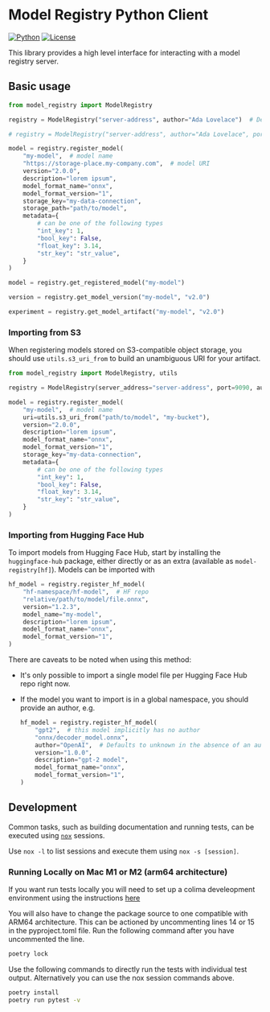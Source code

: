 # Model Registry Python Client

[![Python](https://img.shields.io/badge/python%20-3.9%7C3.10-blue)](https://github.com/kubeflow/model-registry)
[![License](https://img.shields.io/badge/License-Apache_2.0-blue.svg)](../../../LICENSE)

This library provides a high level interface for interacting with a model registry server.

## Basic usage

```py
from model_registry import ModelRegistry

registry = ModelRegistry("server-address", author="Ada Lovelace")  # Defaults to a secure connection via port 443

# registry = ModelRegistry("server-address", author="Ada Lovelace", port=1234)  # To use MR without TLS

model = registry.register_model(
    "my-model",  # model name
    "https://storage-place.my-company.com",  # model URI
    version="2.0.0",
    description="lorem ipsum",
    model_format_name="onnx",
    model_format_version="1",
    storage_key="my-data-connection",
    storage_path="path/to/model",
    metadata={
        # can be one of the following types
        "int_key": 1,
        "bool_key": False,
        "float_key": 3.14,
        "str_key": "str_value",
    }
)

model = registry.get_registered_model("my-model")

version = registry.get_model_version("my-model", "v2.0")

experiment = registry.get_model_artifact("my-model", "v2.0")
```

### Importing from S3

When registering models stored on S3-compatible object storage, you should use `utils.s3_uri_from` to build an
unambiguous URI for your artifact.

```py
from model_registry import ModelRegistry, utils

registry = ModelRegistry(server_address="server-address", port=9090, author="author")

model = registry.register_model(
    "my-model",  # model name
    uri=utils.s3_uri_from("path/to/model", "my-bucket"),
    version="2.0.0",
    description="lorem ipsum",
    model_format_name="onnx",
    model_format_version="1",
    storage_key="my-data-connection",
    metadata={
        # can be one of the following types
        "int_key": 1,
        "bool_key": False,
        "float_key": 3.14,
        "str_key": "str_value",
    }
)
```

### Importing from Hugging Face Hub

To import models from Hugging Face Hub, start by installing the `huggingface-hub` package, either directly or as an
extra (available as `model-registry[hf]`).
Models can be imported with

```py
hf_model = registry.register_hf_model(
    "hf-namespace/hf-model",  # HF repo
    "relative/path/to/model/file.onnx",
    version="1.2.3",
    model_name="my-model",
    description="lorem ipsum",
    model_format_name="onnx",
    model_format_version="1",
)
```

There are caveats to be noted when using this method:

- It's only possible to import a single model file per Hugging Face Hub repo right now.
- If the model you want to import is in a global namespace, you should provide an author, e.g.

    ```py
    hf_model = registry.register_hf_model(
        "gpt2",  # this model implicitly has no author
        "onnx/decoder_model.onnx",
        author="OpenAI",  # Defaults to unknown in the absence of an author
        version="1.0.0",
        description="gpt-2 model",
        model_format_name="onnx",
        model_format_version="1",
    )
    ```

## Development

Common tasks, such as building documentation and running tests, can be executed using [`nox`](https://github.com/wntrblm/nox) sessions.

Use `nox -l` to list sessions and execute them using `nox -s [session]`.

### Running Locally on Mac M1 or M2 (arm64 architecture)

If you want run tests locally you will need to set up a colima develeopment environment using the instructions [here](https://github.com/kubeflow/model-registry/blob/main/CONTRIBUTING.md#colima)

You will also have to change the package source to one compatible with ARM64 architecture. This can be actioned by uncommenting lines 14 or 15 in the pyproject.toml file. Run the following command after you have uncommented the line.

```sh
poetry lock
```
Use the following commands to directly run the tests with individual test output. Alternatively you can use the nox session commands above.

```sh
poetry install
poetry run pytest -v
```

<!-- github-only -->
